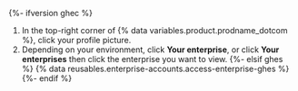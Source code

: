 {%- ifversion ghec %}
1. In the top-right corner of {% data variables.product.prodname_dotcom %}, click your profile picture.
1. Depending on your environment, click **Your enterprise**, or click **Your enterprises** then click the enterprise you want to view.
{%- elsif ghes %}
{% data reusables.enterprise-accounts.access-enterprise-ghes %}
{%- endif %}
